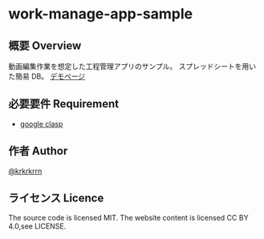# work-manage-app-sample

## 概要 Overview

動画編集作業を想定した工程管理アプリのサンプル。
スプレッドシートを用いた簡易 DB。
[デモページ](https://script.google.com/macros/s/AKfycbxmTALoWhGABXP17xr0uryejsxLd8EBuLXbSbPZVLKHHTcRdQL0ZkFYjhMaGDES_jFoSQ/exec)

## 必要要件 Requirement

- [google clasp](https://github.com/google/clasp)

## 作者 Author

[@krkrkrrn](https://twitter.com/krkrkrrn__3)

## ライセンス Licence

The source code is licensed MIT. The website content is licensed CC BY 4.0,see LICENSE.
